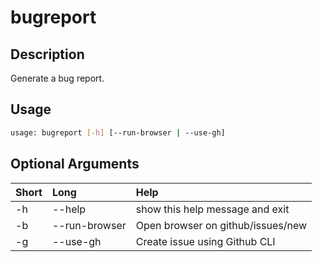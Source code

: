 <!-- THIS PART OF THIS FILE IS AUTOGENERATED. DO NOT MODIFY IT. See scripts/generate_docs.sh -->




# bugreport

## Description


Generate a bug report.
## Usage


```bash
usage: bugreport [-h] [--run-browser | --use-gh]

```
## Optional Arguments

|Short|Long|Help|
| :--- | :--- | :--- |
|-h|--help|show this help message and exit|
|-b|--run-browser|Open browser on github/issues/new|
|-g|--use-gh|Create issue using Github CLI|

<!-- END OF AUTOGENERATED PART. Do not modify this line or the line below, they mark the end of the auto-generated part of the file. If you want to extend the documentation in a way which cannot easily be done by adding to the command help description, write below the following line. -->
<!-- ------------\>8---- ----\>8---- ----\>8------------ -->
